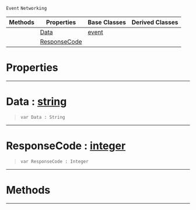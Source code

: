  `Event` `Networking`



|Methods|Properties|Base Classes|Derived Classes|
|---|---|---|---|
| |[ Data](https://github.com/PlasmaEngine/PlasmaDocs/blob/master/code_reference/class_reference/webresponseevent.markdown#data-plasma-engine-documen)|[event](https://github.com/PlasmaEngine/PlasmaDocs/blob/master/code_reference/class_reference/event.markdown)| |
| |[ ResponseCode](https://github.com/PlasmaEngine/PlasmaDocs/blob/master/code_reference/class_reference/webresponseevent.markdown#responsecode-plasma-engine)| | |


 #  Properties


---  
 #  Data : [string](https://github.com/PlasmaEngine/PlasmaDocs/blob/master/code_reference/lightning_base_types/string.markdown)

> 
> ``` lang=cpp, name=Lightning
> var Data : String


---  
 #  ResponseCode : [integer](https://github.com/PlasmaEngine/PlasmaDocs/blob/master/code_reference/lightning_base_types/integer.markdown)

> 
> ``` lang=cpp, name=Lightning
> var ResponseCode : Integer


---  
 #  Methods


---  
 

 
